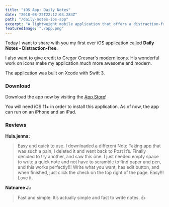 ```yaml
---
title: "iOS App: Daily Notes"
date: "2018-08-22T22:12:03.284Z"
path: "/daily-notes-ios-app"
excerpt: "A lightweight mobile application that offers a distraction-free writing interface for note taking. The app displays text in plain text formatting."
featuredImage: "./app.png"
---
```


Today I want to share with you my first ever iOS application called **Daily Notes - Distraction-free**.

I also want to give credit to Gregor Cresnar's [modern icons](https://www.flaticon.com/packs/interface-icon-assets). His wonderful work on icons make my application much more awesome and modern.

The application was built on Xcode with Swift 3.


### Download

Download the app now by visiting the [App Store](https://itunes.apple.com/us/app/daily-notes-distraction-free/id1299564920)!

You will need iOS 11+ in order to install this application. As of now, the app can run on an iPhone and an iPad.

### Reviews

**Hula.jenna:** 

> Easy and quick to use. I downloaded a different Note Taking app that was such a pain, I deleted it and went back to Post It’s. Finally decided to try another, and saw this one. I just needed empty space to write a quick note and not have to scramble to find paper and pen, and this works perfectly!!! Write what you want, has edit button, and when finished, just click the check on the top right of the page. Easy!!! Love it.

**Natnaree J.:**

> Fast and simple. It’s actually simple and fast to write notes. 👍